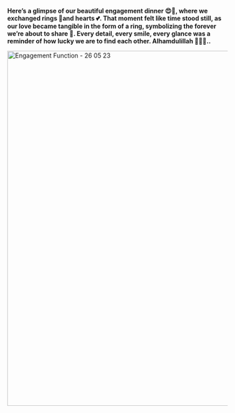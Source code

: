 **Here’s a glimpse of our beautiful engagement dinner 😍🙈, where we exchanged rings 💍and hearts  💕. That moment felt like time stood still, as our love became tangible in the form of a ring, symbolizing the forever we’re about to share 🫠. Every detail, every smile, every glance was a reminder of how lucky we are to find each other. Alhamdulillah 🫠🙈💕..**

<img width="810" alt="Engagement Function - 26 05 23" src="https://github.com/user-attachments/assets/7ada99c9-d55b-47df-867e-89bfa4c2aeb9">
